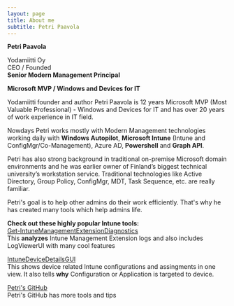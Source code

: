 ```yaml
---
layout: page
title: About me
subtitle: Petri Paavola
---
```


**Petri Paavola**  

Yodamiitti Oy  
CEO / Founded  
**Senior Modern Management Principal**  

**Microsoft MVP / Windows and Devices for IT**  

Yodamiitti founder and author Petri Paavola is 12 years Microsoft MVP (Most Valuable Professional) - Windows and Devices for IT
and has over 20 years of work experience in IT field.

Nowdays Petri works mostly with Modern Management technologies working daily with **Windows Autopilot**, **Microsoft Intune** (Intune and ConfigMgr/Co-Management), Azure AD, **Powershell** and **Graph API**.

Petri has also strong background in traditional on-premise Microsoft domain environments and he was earlier owner of Finland’s biggest technical university’s workstation service. Traditional technologies like Active Directory, Group Policy, ConfigMgr, MDT, Task Sequence, etc. are really familiar.

Petri's goal is to help other admins do their work efficiently. That's why he has created many tools which help admins life.

**Check out these highly popular Intune tools:**  
[Get-IntuneManagementExtensionDiagnostics](https://github.com/petripaavola/Get-IntuneManagementExtensionDiagnostics)  
This **analyzes** Intune Management Extension logs and also includes LogViewerUI with many cool features

[IntuneDeviceDetailsGUI](https://github.com/petripaavola/IntuneDeviceDetailsGUI)  
This shows device related Intune configurations and assingments in one view. It also tells **why** Configuration or Application is targeted to device.

[Petri's GitHub](https://github.com/petripaavola/Intune)  
Petri's GitHub has more tools and tips
